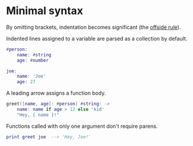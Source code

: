 # Minimal syntax

By omitting brackets, indentation becomes significant (the [offside rule](https://en.m.wikipedia.org/wiki/Off-side_rule)).

Indented lines assigned to a variable are parsed as a collection by default.

```lua
#person:
    name: #string
    age: #number

joe:
    name: 'Joe'
    age: 27
```

A leading arrow assigns a function body.

```lua
greet([name, age]: #person) #string: ->
    name: name if age > 12 else 'kid'
    "Hey, { name }!"
```

Functions called with only one argument don't require parens.

```lua
print greet joe  --> 'Hey, Joe!'
```
